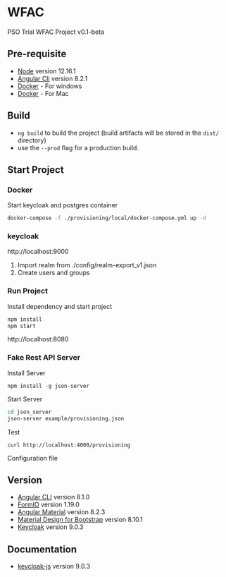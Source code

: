 # WFAC
PSO Trial WFAC Project v0.1-beta

## Pre-requisite
- [Node](https://nodejs.org/en/download/releases/) version 12.16.1
- [Angular Cli](https://cli.angular.io/) version 8.2.1
- [Docker](https://docs.docker.com/docker-for-windows/install/) - For windows
- [Docker](https://docs.docker.com/docker-for-mac/install/) - For Mac

## Build
- `ng build` to build the project  (build artifacts will be stored in the `dist/` directory) 
- use the `--prod` flag for a production build.

## Start Project
### Docker
Start keycloak and postgres container
``` sh
docker-compose -f ./provisioning/local/docker-compose.yml up -d
```

### keycloak
http://localhost:9000
1. Import realm from ./config/realm-export_v1.json
2. Create users and groups

### Run Project
Install dependency and start project
``` sh
npm install
npm start
```
http://localhost:8080

### Fake Rest API Server
Install Server
``` npm
npm install -g json-server
```
Start Server
``` sh
cd json_server
json-server example/provisioning.json
```
Test
```
curl http://localhost:4000/provisioning
```
Configuration file 

## Version
- [Angular CLI](https://github.com/angular/angular-cli) version 8.1.0
- [FormIO](https://github.com/formio/angular-material-formio) version 1.19.0
- [Angular Material](https://material.angular.io/) version 8.2.3
- [Material Design for Bootstrap](https://mdbootstrap.com/docs/angular/) version 8.10.1
- [Keycloak](https://www.npmjs.com/package/keycloak-angular) version 9.0.3

## Documentation
- [keycloak-js](https://www.keycloak.org/docs/latest/securing_apps/index.html#_javascript_adapter) version 9.0.3
